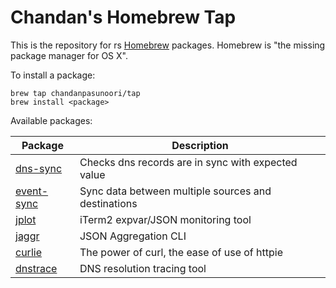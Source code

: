Chandan's Homebrew Tap
===
This is the repository for rs [Homebrew](http://brew.sh/) packages. Homebrew is "the missing package manager for OS X".

To install a package:

```
brew tap chandanpasunoori/tap
brew install <package>
```

Available packages:

Package|Description
---|---
[dns-sync](https://github.com/chandanpasunoori/dns-sync)|Checks dns records are in sync with expected value
[event-sync](https://github.com/chandanpasunoori/event-sync)|Sync data between multiple sources and destinations
[jplot](https://github.com/chandanpasunoori/jplot)|iTerm2 expvar/JSON monitoring tool
[jaggr](https://github.com/chandanpasunoori/jaggr)|JSON Aggregation CLI
[curlie](https://github.com/chandanpasunoori/curlie)|The power of curl, the ease of use of httpie
[dnstrace](https://github.com/chandanpasunoori/dnstrace)|DNS resolution tracing tool